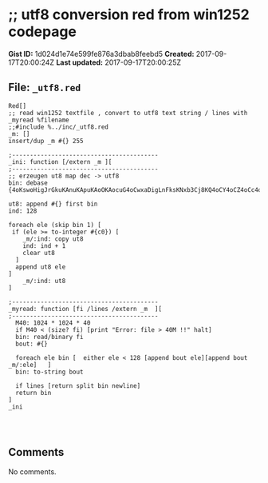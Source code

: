 # ;; utf8 conversion red from win1252 codepage

**Gist ID:** 1d024d1e74e599fe876a3dbab8feebd5
**Created:** 2017-09-17T20:00:24Z
**Last updated:** 2017-09-17T20:00:25Z

## File: `_utf8.red`

```Red
Red[]
;; read win1252 textfile , convert to utf8 text string / lines with _myread %filename
;;#include %../inc/_utf8.red
_m: []
insert/dup _m #{} 255

;-----------------------------------------
_ini: function [/extern _m ][
;-----------------------------------------
;; erzeugen ut8 map dec -> utf8
bin: debase {4oKswoHigJrGkuKAnuKApuKAoOKAocuG4oCwxaDigLnFksKNxb3Cj8KQ4oCY4oCZ4oCc4oCd4oCi4oCT4oCUy5zihKLFoeKAusWTwp3FvsW4wqDCocKiwqPCpMKlwqbCp8KowqnCqsKrwqzCrcKuwq/CsMKxwrLCs8K0wrXCtsK3wrjCucK6wrvCvMK9wr7Cv8OAw4HDgsODw4TDhcOGw4fDiMOJw4rDi8OMw43DjsOPw5DDkcOSw5PDlMOVw5bDl8OYw5nDmsObw5zDncOew5/DoMOhw6LDo8Okw6XDpsOnw6jDqcOqw6vDrMOtw67Dr8Oww7HDssOzw7TDtcO2w7fDuMO5w7rDu8O8w73DvsO/}

ut8: append #{} first bin
ind: 128

foreach ele (skip bin 1) [
 if (ele >= to-integer #{c0}) [
    _m/:ind: copy ut8
    ind: ind + 1
    clear ut8
  ]
  append ut8 ele 
]
    _m/:ind: ut8
]

;-----------------------------------------
_myread: function [fi /lines /extern _m  ][
;-----------------------------------------
  M40: 1024 * 1024 * 40
  if M40 < (size? fi) [print "Error: file > 40M !!" halt]
  bin: read/binary fi
  bout: #{}
      
  foreach ele bin [  either ele < 128 [append bout ele][append bout _m/:ele]   ]
  bin: to-string bout
  
  if lines [return split bin newline]
  return bin
]
_ini




```

## Comments

No comments.
